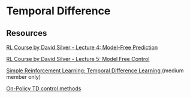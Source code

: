 # Temporal Difference

## Resources

[RL Course by David Silver - Lecture 4: Model-Free Prediction](https://www.youtube.com/watch?v=PnHCvfgC_ZA)

[RL Course by David Silver - Lecture 5: Model Free Control](https://www.youtube.com/watch?v=0g4j2k_Ggc4&list=PLqYmG7hTraZDM-OYHWgPebj2MfCFzFObQ&index=6)

[Simple Reinforcement Learning: Temporal Difference Learning
](https://medium.com/@violante.andre/simple-reinforcement-learning-temporal-difference-learning-e883ea0d65b0) (medium member only)

[On-Policy TD control methods](https://paperswithcode.com/methods/category/on-policy-td-control)